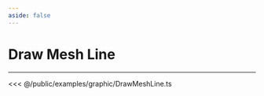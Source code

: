 ```yaml
---
aside: false
---
```


# Draw Mesh Line
---
<Demo src="/examples/graphic/DrawMeshLine.ts" :code="false" :height="700"></Demo>

<<< @/public/examples/graphic/DrawMeshLine.ts